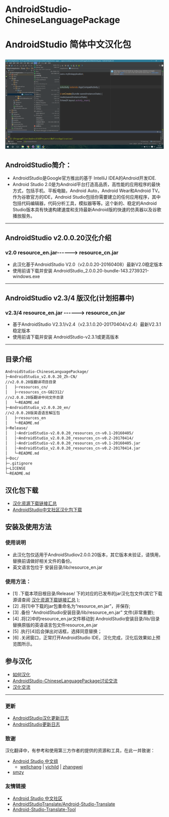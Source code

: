 # AndroidStudio-ChineseLanguagePackage
# AndroidStudio 简体中文汉化包
![菜单栏预览](./Res/IMG/MenuBar.png)
---
## AndroidStudio简介：
- AndroidStudio是Google官方推出的基于 IntelliJ IDEA的Android开发IDE. 
- Android Studio 2.0是为Android平台打造高品质，高性能的应用程序的最快方式，包括手机、平板电脑，Android Auto，Android Wear和Android TV。作为谷歌官方的IDE，Android Studio包括你需要建立的任何应用程序，其中包括代码编辑器，代码分析工具，模拟器等等。这个新的、稳定的Android Studio版本具有快速构建速度和支持最新Android版的快速的仿真器以及谷歌播放服务。



---
## AndroidStudio v2.0.0.20汉化介绍
### v2.0 resource_en.jar------> resource_cn.jar

- 此汉化基于AndroidStudio V2.0（v2.0.0.20-20160408）最新V2.0稳定版本
- 使用前请下载并安装 AndroidStudio_2.0.0.20-bundle-143.2739321-windows.exe

---

## AndroidStudio v2.3/4 版汉化(计划招募中)
### v2.3/4 resource_en.jar  ------> resource_cn.jar

- 基于AndroidStudio V2.3.1/v2.4（v2.3.1.0.20-20170404/v2.4）最新V2.3.1稳定版本
- 使用前请下载并安装 AndroidStudio-v2.3.1或更高版本

---


## 目录介绍
```
AndroidStudio-ChineseLanguagePackage/
├─AndroidStudio_v2.0.0.20_Zh-CN/                                     //v2.0.0.20版翻译项目目录
│   ├─resources_cn/
│   ├─resources_cn-GB2312/                                           //v2.0.0.20版翻译中间文件目录
│   └─README.md
├─AndroidStudio_v2.0.0.20_en/                                        //v2.0.0.20版英语语言解压包
│   ├─resources_en
│   └─README.md
├─Release/ 
│	│─AndriodStudio-v2.0.0.20_resources_cn-v0.1-20160405/
│	│─AndroidStudio_v2.0.0.20_resources_cn-v0.2-20170414/
│	│─AndriodStudio-v2.0.0.20_resources_cn-v0.1-20160405.jar
│	│─AndroidStudio_v2.0.0.20_resources_cn-v0.2-20170414.jar
│	└─README.md 
├─Doc/
├─.gitignore     
├─LICENSE
└─README.md
```

## 汉化包下载
- [汉化资源下载链接汇总](./Doc/Download.md)
- [AndroidStudio中文社区汉化包下载](http://www.android-studio.org/index.php/chinese)


## 安装及使用方法
### 使用说明
- 此汉化包仅适用于AndroidStudiov2.0.0.20版本，其它版本未验证，请慎用，替换前请做好相关文件的备份。
- 英文语言包位于  安装目录/lib/resource_en.jar 

### 使用方法：
* [1] .下载本项目根目录/Release/ 下的对应的已发布的jar汉化包文件(其它下载源请查阅 [汉化资源下载链接汇总](./Doc/Download.md) );
* [2] .将[1]中下载的jar包重命名为“resource_en.jar”，并保存;
* [3] .备份 “AndroidStudio安装目录/lib/resource_en.jar” 文件(非常重要);
* [4] .将[2]中的resource_en.jar文件移动到  AndroidStudio安装目录/lib/目录  替换原版的英语语言包文件resource_en.jar
* [5] .执行[4]后会弹出对话框，选择同意替换；
* [6] .关闭窗口，正常打开AndroidStudio IDE，汉化完成，汉化后效果如上预览图所示。



## 参与汉化
- [如何汉化](./Doc/HowToTranslate.md)
- [AndroidStudio-ChineseLanguagePackage讨论交流](http://ask.android-studio.org/?/question/1009)
- [汉化交流](http://ask.android-studio.org/?/people/list/group_id-100)

---
### 更新
- [AndroidStudio汉化更新日志](./Doc/AndroidStudio-ChineseLanguagePackageUpdateLog.md)
- [AndroidStudio更新日志](./Doc/AndroidStudioUpdateLog.md)



### 致谢
   汉化翻译中，有参考和使用第三方作者的提供的资源和工具，在此一并致谢：
- [Android Studio 中文组](http://www.android-studio.org/index.php/team)  
    - [wellchang](http://ask.android-studio.org/?/people/wellchang)       |     [vichild](http://blog.csdn.net/vichild/)  |    [zhangwei](#)
- [smzy](http://www.smzy.com/smzy/down161822.html)



### 友情链接
- [Android Studio 中文社区](http://www.android-studio.org/)
- [AndroidStudioTranslate/Android-Studio-Translate](https://github.com/AndroidStudioTranslate/Android-Studio-Translate)
- [Android-Studio-Translate-Tool](https://github.com/AndroidStudioTranslate/Android-Studio-Translate-Tool)


